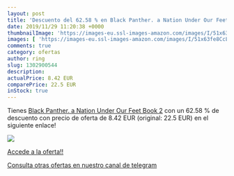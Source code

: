 ```yaml
---
layout: post
title: 'Descuento del 62.58 % en Black Panther. a Nation Under Our Feet B'
date: 2019/11/29 11:20:38 +0000
thumbnailImage: 'https://images-eu.ssl-images-amazon.com/images/I/51x63fe8CcL._SL200_.jpg'
images: [ 'https://images-eu.ssl-images-amazon.com/images/I/51x63fe8CcL._SL200_.jpg' ]
comments: true
category: ofertas
author: ring
slug: 1302900544
description:
actualPrice: 8.42 EUR
comparePrice: 22.5 EUR
inStock: true
---
```


Tienes [Black Panther. a Nation Under Our Feet Book 2](https://www.amazon.com/dp/1302900544/?tag=redken08-20) con un 62.58 % de descuento con precio de oferta de 8.42 EUR (original: 22.5 EUR) en el siguiente enlace!

[![](https://images-eu.ssl-images-amazon.com/images/I/51x63fe8CcL._SL200_.jpg)](https://www.amazon.com/dp/1302900544/?tag=redken08-20)

[Accede a la oferta!!](https://www.amazon.com/dp/1302900544/?tag=redken08-20)

[Consulta otras ofertas en nuestro canal de telegram](https://t.me/s/ofertas25)
